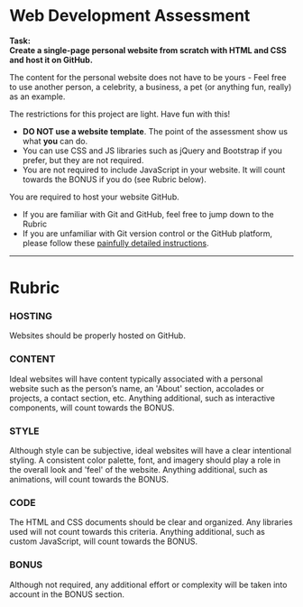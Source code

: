 # Web Development Assessment 
**Task: <br>Create a single-page personal website from scratch with HTML and CSS and host it on GitHub.**

The content for the personal website does not have to be yours - Feel free to use another person, a celebrity, a business, a pet (or anything fun, really) as an example.

The restrictions for this project are light. Have fun with this!
-  **DO NOT use a website template**. The point of the assessment show us what __you__ can do.
-  You can use CSS and JS libraries such as jQuery and Bootstrap if you prefer, but they are not required.
-  You are not required to include JavaScript in your website. It will count towards the BONUS if you do (see Rubric below).

You are required to host your website GitHub.  
-  If you are familiar with Git and GitHub, feel free to jump down to the Rubric
-  If you are unfamiliar with Git version control or the GitHub platform, please follow these [painfully detailed instructions](https://docs.google.com/presentation/d/1Q5OhMybXsA-Rq4e3RpwoOrsDO1qjwJ4EQXT1DJDe3wY/edit?usp=sharing).

---
# Rubric
### HOSTING
Websites should be properly hosted on GitHub.
### CONTENT
Ideal websites will have content typically associated with a personal website such as the person’s name, an 'About' section, accolades or projects, a contact section, etc. Anything additional, such as interactive components, will count towards the BONUS.
### STYLE
Although style can be subjective, ideal websites will have a clear intentional styling. A consistent color palette, font, and imagery should play a role in the overall look and 'feel' of the website. Anything additional, such as animations, will count towards the BONUS.
### CODE
The HTML and CSS documents should be clear and organized. Any libraries used will not count towards this criteria. Anything additional, such as custom JavaScript, will count towards the BONUS.
### BONUS
Although not required, any additional effort or complexity will be taken into account in the BONUS section. 
